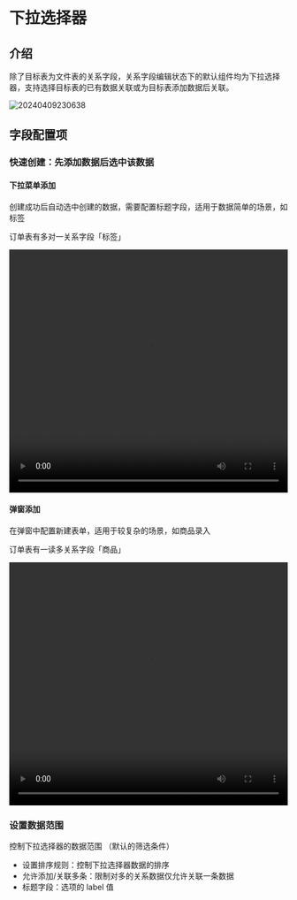 # 下拉选择器

## 介绍

除了目标表为文件表的关系字段，关系字段编辑状态下的默认组件均为下拉选择器，支持选择目标表的已有数据关联或为目标表添加数据后关联。

![20240409230638](https://nocobase-docs.oss-cn-beijing.aliyuncs.com/20240409230638.png)

## 字段配置项

### 快速创建：先添加数据后选中该数据

#### 下拉菜单添加

创建成功后自动选中创建的数据，需要配置标题字段，适用于数据简单的场景，如标签

订单表有多对一关系字段「标签」

   <video width="100%" height="440" controls>
      <source src="https://nocobase-docs.oss-cn-beijing.aliyuncs.com/20240410113002.mp4" type="video/mp4">
    </video>

#### 弹窗添加

在弹窗中配置新建表单，适用于较复杂的场景，如商品录入

订单表有一读多关系字段「商品」

   <video width="100%" height="440" controls>
      <source src="https://nocobase-docs.oss-cn-beijing.aliyuncs.com/20240410113351.mp4" type="video/mp4">
    </video>

### 设置数据范围

控制下拉选择器的数据范围 （默认的筛选条件）

- 设置排序规则：控制下拉选择器数据的排序
- 允许添加/关联多条：限制对多的关系数据仅允许关联一条数据
- 标题字段：选项的 label 值
